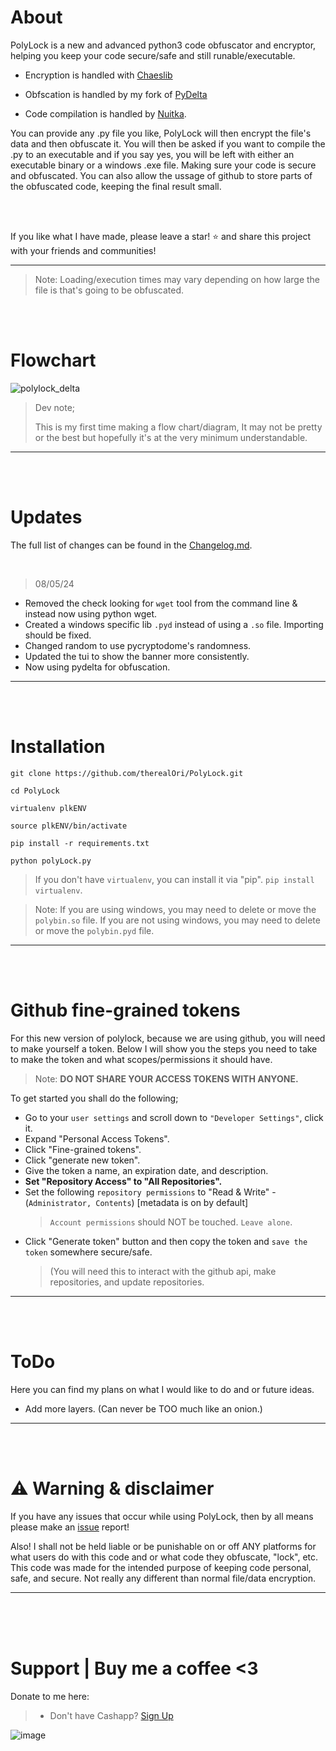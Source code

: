 # About
PolyLock is a new and advanced python3 code obfuscator and encryptor, helping you keep your code secure/safe and still runable/executable.


- Encryption is handled with [Chaeslib](https://pypi.org/project/Chaeslib/)

- Obfscation is handled by my fork of [PyDelta](https://github.com/therealOri/PyDelta-PythonObfuscator)

- Code compilation is handled by [Nuitka](https://github.com/Nuitka/Nuitka/).


You can provide any .py file you like, PolyLock will then encrypt the file's data and then obfuscate it. You will then be asked if you want to compile the .py to an executable and if you say yes, you will be left with either an executable binary or a windows .exe file. Making sure your code is secure and obfuscated. You can also allow the ussage of github to store parts of the obfuscated code, keeping the final result small.

<br>
<br>

If you like what I have made, please leave a star! :star: and share this project with your friends and communities!
__ __
> Note: Loading/execution times may vary depending on how large the file is that's going to be obfuscated.


<br>
<br>

# Flowchart
![polylock_delta](https://github.com/user-attachments/assets/18eecb3d-44ed-44f5-9b5c-1bcc5be675ce)

> Dev note;
>
> This is my first time making a flow chart/diagram, It may not be pretty or the best but hopefully it's at the very minimum understandable.
__ __

<br>
<br>

# Updates
The full list of changes can be found in the [Changelog.md](https://github.com/therealOri/PolyLock/blob/main/CHANGELOG.md).

<br>

> 08/05/24

- Removed the check looking for `wget` tool from the command line & instead now using python wget.
- Created a windows specific lib `.pyd` instead of using a `.so` file. Importing should be fixed.
- Changed random to use pycryptodome's randomness.
- Updated the tui to show the banner more consistently.
- Now using pydelta for obfuscation.

__ __

<br>
<br>

# Installation
```
git clone https://github.com/therealOri/PolyLock.git
```
```
cd PolyLock
```
```
virtualenv plkENV
```
```
source plkENV/bin/activate
```
```
pip install -r requirements.txt
```
```
python polyLock.py
```
> If you don't have `virtualenv`, you can install it via "pip". `pip install virtualenv`.

> Note: If you are using windows, you may need to delete or move the `polybin.so` file. If you are not using windows, you may need to delete or move the `polybin.pyd` file.
__ __

<br>
<br>

# Github fine-grained tokens
For this new version of polylock, because we are using github, you will need to make yourself a token. Below I will show you the steps you need to take to make the token and what scopes/permissions it should have.
> Note: __DO NOT SHARE YOUR ACCESS TOKENS WITH ANYONE.__

To get started you shall do the following;
- Go to your `user settings` and scroll down to `"Developer Settings"`, click it.
- Expand "Personal Access Tokens".
- Click "Fine-grained tokens".
- Click "generate new token".
- Give the token a name, an expiration date, and description.
- __Set "Repository Access" to "All Repositories".__
- Set the following `repository permissions` to "Read & Write" - (`Administrator, Contents`) [metadata is on by default]
  > `Account permissions` should NOT be touched. `Leave alone`.
- Click "Generate token" button and then copy the token and `save the token` somewhere secure/safe.
  > (You will need this to interact with the github api, make repositories, and update repositories.
__ __

<br>
<br>

# ToDo
Here you can find my plans on what I would like to do and or future ideas.
  - Add more layers. (Can never be TOO much like an onion.)
__ __

<br>
<br>

# ⚠️ Warning & disclaimer
If you have any issues that occur while using PolyLock, then by all means please make an [issue](https://github.com/therealOri/PolyLock/issues/new/choose) report!

Also! I shall not be held liable or be punishable on or off ANY platforms for what users do with this code and or what code they obfuscate, "lock", etc. This code was made for the intended purpose of keeping code personal, safe, and secure. Not really any different than normal file/data encryption.
__ __

<br />
<br />
<br />


# Support  |  Buy me a coffee <3
Donate to me here:
> - Don't have Cashapp? [Sign Up](https://cash.app/app/TKWGCRT)

![image](https://user-images.githubusercontent.com/45724082/158000721-33c00c3e-68bb-4ee3-a2ae-aefa549cfb33.png)

